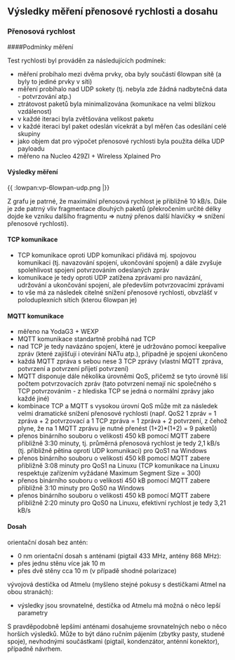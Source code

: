 ## Výsledky měření přenosové rychlosti a dosahu 


### Přenosová rychlost 

####Podmínky měření 

Test rychlosti byl prováděn za následujících podmínek:
  * měření probíhalo mezi dvěma prvky, oba byly součástí 6lowpan sítě (a byly to jediné prvky v síti)
  * měření probíhalo nad UDP sokety (tj. nebyla zde žádná nadbytečná data - potvrzování atp.)
  * ztrátovost paketů byla minimalizována (komunikace na velmi blízkou vzdálenost)
  * v každé iteraci byla zvětšována velikost paketu
  * v každé iteraci byl paket odeslán vícekrát a byl měřen čas odesílání celé skupiny
  * jako objem dat pro výpočet přenosové rychlosti byla použita délka UDP payloadu
  * měřeno na Nucleo 429ZI + Wireless Xplained Pro


#### Výsledky měření 
{{ :lowpan:vp-6lowpan-udp.png |}}

Z grafu je patrné, že maximální přenosová rychlost je přibližně 10 kB/s. Dále je zde patrný vliv fragmentace dlouhých paketů (překročením určité délky dojde ke vzniku dalšího fragmentu => nutný přenos další hlavičky => snížení přenosové rychlosti).

#### TCP komunikace 
  * TCP komunikace oproti UDP komunikaci přidává mj. spojovou komunikaci (tj. navazování spojení, ukončování spojení) a dále zvyšuje spolehlivost spojení potvrzováním odeslaných zpráv
  * komunikace je tedy oproti UDP zatížena zprávami pro navázání, udržování a ukončování spojení, ale především potvrzovacími zprávami
  * to vše má za následek citelné snížení přenosové rychlosti, obvzlášť v poloduplexních sítích (kterou 6lowpan je)

#### MQTT komunikace   
  * měřeno na YodaG3 + WEXP
  * MQTT komunikace standartně probíhá nad TCP
  * nad TCP je tedy navázáno spojení, které je udržováno pomocí keepalive zpráv (které zajišťují i otevírání NATu atp.), případně je spojení ukončeno
  * každá MQTT zpráva s sebou nese 3 TCP zprávy (vlastní MQTT zpráva, potvrzení a potvrzení přijetí potvrzení)
  * MQTT disponuje dále několika úrovněmi QoS, přičemž se tyto úrovně liší počtem potvrzovacích zpráv (tato potvrzení nemají nic společného s TCP potvrzováním - z hlediska TCP se jedná o normální zprávy jako každé jiné)
  * kombinace TCP a MQTT s vysokou úrovní QoS může mít za následek velmi dramatické snížení přenosové rychlosti (např. QoS2 1 zpráv = 1 zpráva + 2 potvrzovací a 1 TCP zpráva = 1 zpráva + 2 potvrzení, z čehož plyne, že na 1 MQTT zprávu je nutné přenést (1+2)*(1+2) = 9 paketů)
  * přenos binárního souboru o velikosti 450 kB pomocí MQTT zabere přibližně 3:30 minuty, tj. průměrná přenosová rychlost je tedy 2,1 kB/s (tj. přibližně pětina oproti UDP komunikaci) pro QoS1 na Windows
  * přenos binárního souboru o velikosti 450 kB pomocí MQTT zabere přibližně 3:08 minuty pro QoS1 na Linuxu (TCP komunikace na Linuxu respektuje zařízením vyžádané Maximum Segment Size = 300)
  * přenos binárního souboru o velikosti 450 kB pomocí MQTT zabere přibližně 3:10 minuty pro QoS0 na Windows
  * přenos binárního souboru o velikosti 450 kB pomocí MQTT zabere přibližně 2:20 minuty pro QoS0 na Linuxu, efektivní rychlost je tedy 3,21 kB/s

#### Dosah 
orientační dosah bez antén:
  * 0 nm
orientační dosah s anténami (pigtail 433 MHz, antény 868 MHz):
  *  přes jednu stěnu více jak 10 m
  *  přes dvě stěny cca 10 m (v případě shodné polarizace)

vývojová destička od Atmelu (myšleno stejné pokusy s destičkami Atmel na obou stranách):
  * výsledky jsou srovnatelné, destička od Atmelu má možná o něco lepší parametry

S pravděpodobně lepšími anténami dosahujeme srovnatelných nebo o něco horších výsledků. Může to být dáno ručním pájením (zbytky pasty, studené spoje), nevhodnými součástkami (pigtail, kondenzátor, anténní konektor), případně návrhem.